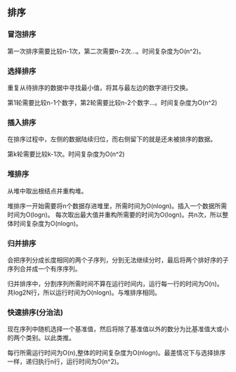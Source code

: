 ## 排序

### 冒泡排序
第一次排序需要比较n-1次，第二次需要n-2次...。时间复杂度为O(n^2)。
### 选择排序
重复从待排序的数据中寻找最小值，将其与最左边的数字进行交换。
  
第1轮需要比较n-1个数字，第2轮需要比较n-2个数字...。时间复杂度为O(n^2)
### 插入排序
在排序过程中，左侧的数据陆续归位，而右侧留下的就是还未被排序的数据。  

第k轮需要比较k-1次。时间复杂度为O(n^2)
### 堆排序
从堆中取出根结点并重构堆。  

堆排序一开始需要将n个数据存进堆里，所需时间为O(nlogn)。插入一个数据所需时间为O(logn)。
每次取出最大值并重构所需要的时间为O(logn)。共n次，所以整体时间复杂度为O(nlogn)。
### 归并排序  
会把序列分成长度相同的两个子序列，分到无法继续分时，最后将两个排好序的子序列合并成一个有序序列。

归并排序中，分割序列所需时间不算在运行时间内，运行每一行的时间为O(n)。共log2N行，所以运行时间为O(nlogn)。与堆排序相同。
### 快速排序(分治法)  
现在序列中随机选择一个基准值，然后将除了基准值以外的数分为比基准值大或小的两个类别。以此类推。

每行所需运行时间为O(n),整体的时间复杂度为O(nlogn)。最差情况下与选择排序一样，递归执行n行，运行时间为O(n^2)。

